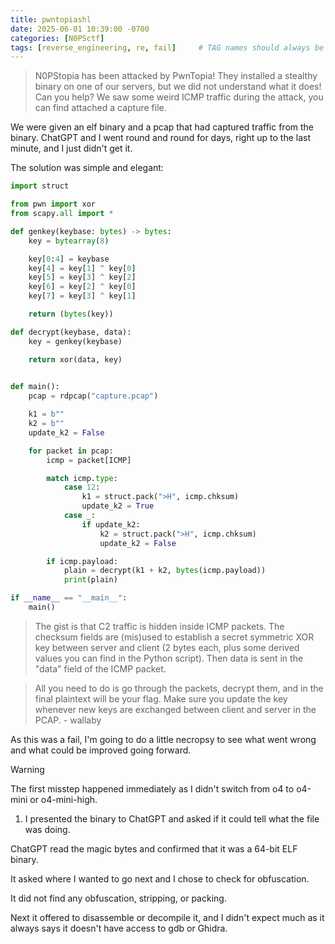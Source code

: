 ```yaml
---
title: pwntopiashl
date: 2025-06-01 10:39:00 -0700
categories: [N0PSctf]
tags: [reverse_engineering, re, fail]     # TAG names should always be lowercase
---
```


> N0PStopia has been attacked by PwnTopia! They installed a stealthy binary on one of our servers, but we did not understand what it does! Can you help? We saw some weird ICMP traffic during the attack, you can find attached a capture file.

We were given an elf binary and a pcap that had captured traffic from the binary. ChatGPT and I went round and round for days, right up to the last minute, and I just didn't get it.

The solution was simple and elegant:

```python
import struct

from pwn import xor
from scapy.all import *

def genkey(keybase: bytes) -> bytes:
    key = bytearray(8)

    key[0:4] = keybase
    key[4] = key[1] ^ key[0]
    key[5] = key[3] ^ key[2]
    key[6] = key[2] ^ key[0]
    key[7] = key[3] ^ key[1]

    return (bytes(key))

def decrypt(keybase, data):
    key = genkey(keybase)

    return xor(data, key)
    

def main():
    pcap = rdpcap("capture.pcap")

    k1 = b""
    k2 = b""
    update_k2 = False

    for packet in pcap:
        icmp = packet[ICMP]

        match icmp.type:
            case 12:
                k1 = struct.pack(">H", icmp.chksum)
                update_k2 = True
            case _:
                if update_k2:
                    k2 = struct.pack(">H", icmp.chksum)
                    update_k2 = False

        if icmp.payload:
            plain = decrypt(k1 + k2, bytes(icmp.payload))
            print(plain)

if __name__ == "__main__":
    main()
```

>The gist is that C2 traffic is hidden inside ICMP packets. The checksum fields are (mis)used to establish a secret symmetric XOR key between server and client (2 bytes each, plus some derived values you can find in the Python script). Then data is sent in the "data" field of the ICMP packet.

>All you need to do is go through the packets, decrypt them, and in the final plaintext will be your flag. Make sure you update the key whenever new keys are exchanged between client and server in the PCAP. - wallaby

As this was a fail, I'm going to do a little necropsy to see what went wrong and what could be improved going forward.

> [!WARNING]
> The first misstep happened immediately as I didn't switch from o4 to o4-mini or o4-mini-high. 

1. I presented the binary to ChatGPT and asked if it could tell what the file was doing.

ChatGPT read the magic bytes and confirmed that it was a 64-bit ELF binary. 

It asked where I wanted to go next and I chose to check for obfuscation. 

It did not find any obfuscation, stripping, or packing. 

Next it offered to disassemble or decompile it, and I didn't expect much as it always says it doesn't have access to gdb or Ghidra.
